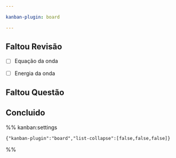 ```yaml
---

kanban-plugin: board

---
```


## Faltou Revisão

- [ ] Equação da onda
- [ ] Energia da onda


## Faltou Questão



## Concluido





%% kanban:settings
```
{"kanban-plugin":"board","list-collapse":[false,false,false]}
```
%%